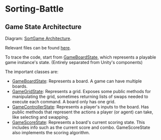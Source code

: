 # Sorting-Battle
 
## Game State Architecture

Diagram: [SortGame Architecture](/SortGame%20Architecture.pdf).

Relevant files can be found [here](/Assets/Scripts/Game/).

To trace the code, start from [GameBoardState](/Assets/Scripts/Game/GameBoardState.cs), which represents a playable game instance's state. (Entirely separated from Unity's components)

The important classes are:
* [GameBoardState](/Assets/Scripts/Game/GameBoardState.cs): Represents a board. A game can have multiple boards.
* [GameGridState](/Assets/Scripts/Game/GameGridState.cs): Represents a grid. Exposes some public methods for manipulating the grid, sometimes returning lists of swaps needed to execute each command. A board only has one grid.
* [GameControllerState](/Assets/Scripts/Game/GameControllerState.cs): Represents a player's inputs to the board. Has public methods that represent the actions a player (or agent) can take, like selecting and swapping.
* [GameScoreState](/Assets/Scripts/Game/GameScoreState.cs): Represents a board's current scoring state. This includes info such as the current score and combo. GameScoreState also implements the scoring algorithm.